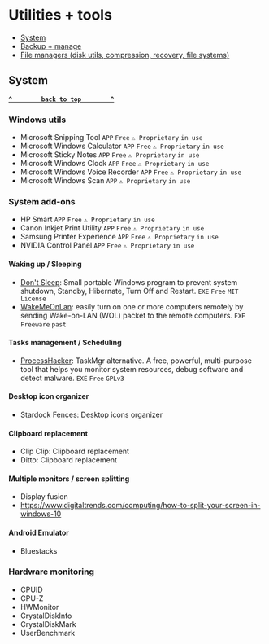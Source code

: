 # Utilities + tools 

- [System](#system)
- [Backup + manage](#backup--manage)
- [File managers (disk utils, compression, recovery, file systems)](#file-managers)

## System ##
**[`^        back to top        ^`](#)**
### Windows utils ###
- Microsoft Snipping Tool `APP` `Free` `⚠ Proprietary` `in use`
- Microsoft Windows Calculator `APP` `Free` `⚠ Proprietary` `in use`
- Microsoft Sticky Notes `APP` `Free` `⚠ Proprietary` `in use`
- Microsoft Windows Clock `APP` `Free` `⚠ Proprietary` `in use`
- Microsoft Windows Voice Recorder `APP` `Free` `⚠ Proprietary` `in use`
- Microsoft Windows Scan `APP` `⚠ Proprietary` `in use`
### System add-ons ###
- HP Smart `APP` `Free` `⚠ Proprietary` `in use`
- Canon Inkjet Print Utility `APP` `Free` `⚠ Proprietary` `in use`
- Samsung Printer Experience `APP` `Free` `⚠ Proprietary` `in use`
- NVIDIA Control Panel `APP` `Free` `⚠ Proprietary` `in use`
#### Waking up / Sleeping ####
- [Don't Sleep](https://softwareok.com/?seite=Microsoft/DontSleep/History): Small portable Windows program to prevent system shutdown, Standby, Hibernate, Turn Off and Restart. `EXE` `Free` `MIT License`
- [WakeMeOnLan](https://www.nirsoft.net/utils/wake_on_lan.html): easily turn on one or more computers remotely by sending Wake-on-LAN (WOL) packet to the remote computers. `EXE` `Freeware` `past`
#### Tasks management / Scheduling ####
- [ProcessHacker](https://processhacker.sourceforge.io/): TaskMgr alternative. A free, powerful, multi-purpose tool that helps you monitor system resources, debug software and detect malware. `EXE` `Free` `GPLv3`
#### Desktop icon organizer ####
- Stardock Fences: Desktop icons organizer
#### Clipboard replacement ####
- Clip Clip: Clipboard replacement
- Ditto: Clipboard replacement
#### Multiple monitors / screen splitting ####
- Display fusion
- https://www.digitaltrends.com/computing/how-to-split-your-screen-in-windows-10
#### Android Emulator ####
- Bluestacks

### Hardware monitoring ###
- CPUID
- CPU-Z
- HWMonitor
- CrystalDiskInfo
- CrystalDiskMark
- UserBenchmark
